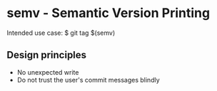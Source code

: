 # semv - Semantic Version Printing

Intended use case:
  $ git tag $(semv)

## Design principles

- No unexpected write
- Do not trust the user's commit messages blindly
